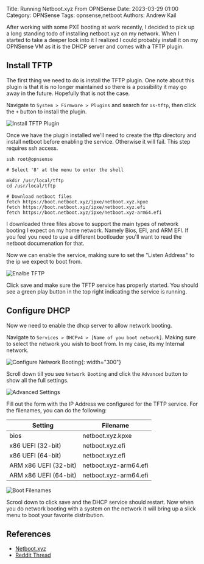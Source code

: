 Title: Running Netboot.xyz From OPNSense
Date: 2023-03-29 01:00
Category: OPNSense
Tags: opnsense,netboot
Authors: Andrew Kail

After working with some PXE booting at work recently, I decided to pick up a
long standing todo of installing netboot.xyz on my network.  When I started to
take a deeper look into it I realized I could probably install it on my OPNSense
VM as it is the DHCP server and comes with a TFTP plugin.

## Install TFTP

The first thing we need to do is install the TFTP plugin.  One note about this
plugin is that it is no longer maintained so there is a possibility it may go
away in the future.  Hopefully that is not the case.

Navigate to `System > Firmware > Plugins` and search for `os-tftp`, then click
the `+` button to install the plugin.

![Install TFTP Plugin]({static}/images/2023/opnsense-pxe/opnsense-pxe-1.png)


Once we have the plugin installed we'll need to create the tftp directory and
install netboot before enabling the service.  Otherwise it will fail. This step
requires ssh access.

```
ssh root@opnsense

# Select '8' at the menu to enter the shell

mkdir /usr/local/tftp
cd /usr/local/tftp

# Download netboot files
fetch https://boot.netboot.xyz/ipxe/netboot.xyz.kpxe
fetch https://boot.netboot.xyz/ipxe/netboot.xyz.efi
fetch https://boot.netboot.xyz/ipxe/netboot.xyz-arm64.efi
```

I downloaded three files above to support the main types of network booting I
expect on my home network.  Namely Bios, EFI, and ARM EFI.  If you feel you need
to use a different bootloader you'll want to read the netboot documenation for
that.

Now we can enable the service, making sure to set the "Listen Address" to the ip
we expect to boot from. 

![Enalbe TFTP]({static}/images/2023/opnsense-pxe/opnsense-pxe-2.png)

Click save and make sure the TFTP service has properly started.  You should see
a green play button in the top right indicating the service is running.

## Configure DHCP

Now we need to enable the dhcp server to allow network booting.

Navigate to `Services > DHCPv4 > [Name of you boot network]`.  Making sure to
select the network you wish to boot from.  In my case, its my Internal network.

![Configure Network Booting]({static}/images/2023/opnsense-pxe/opnsense-pxe-3.png){: width="300"}

Scroll down till you see  `Network Booting` and click the `Advanced` button to
show all the full settings.

![Advanced Settings]({static}/images/2023/opnsense-pxe/opnsense-pxe-4.png)

Fill out the form with the IP Address we configured for the TFTP service.  For
the filenames, you can do the following:

| Setting               | Filename              |
| -------               | --------              |
| bios                  | netboot.xyz.kpxe      |
| x86 UEFI (32-bit)     | netboot.xyz.efi       |
| x86 UEFI (64-bit)     | netboot.xyz.efi       |
| ARM x86 UEFI (32-bit) | netboot.xyz-arm64.efi |
| ARM x86 UEFI (64-bit) | netboot.xyz-arm64.efi |


![Boot Filenames]({static}/images/2023/opnsense-pxe/opnsense-pxe-5.png)

Scrool down to click save and the DHCP service should restart.  Now when you do
network booting with a system on the network it will bring up a slick menu to
boot your favorite distribution.

## References

- [Netboot.xyz](https://netboot.xyz/docs/booting/tftp)
- [Reddit
Thread](https://www.reddit.com/r/OPNsenseFirewall/comments/zx86ve/how_to_configure_opnsense_for_netbootxyz/)
